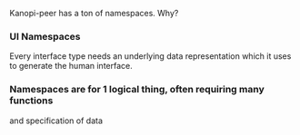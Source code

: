 Kanopi-peer has a ton of namespaces. Why?


### UI Namespaces
Every interface type needs an underlying data representation which it
uses to generate the human interface.

### Namespaces are for 1 logical thing, often requiring many functions
and specification of data

